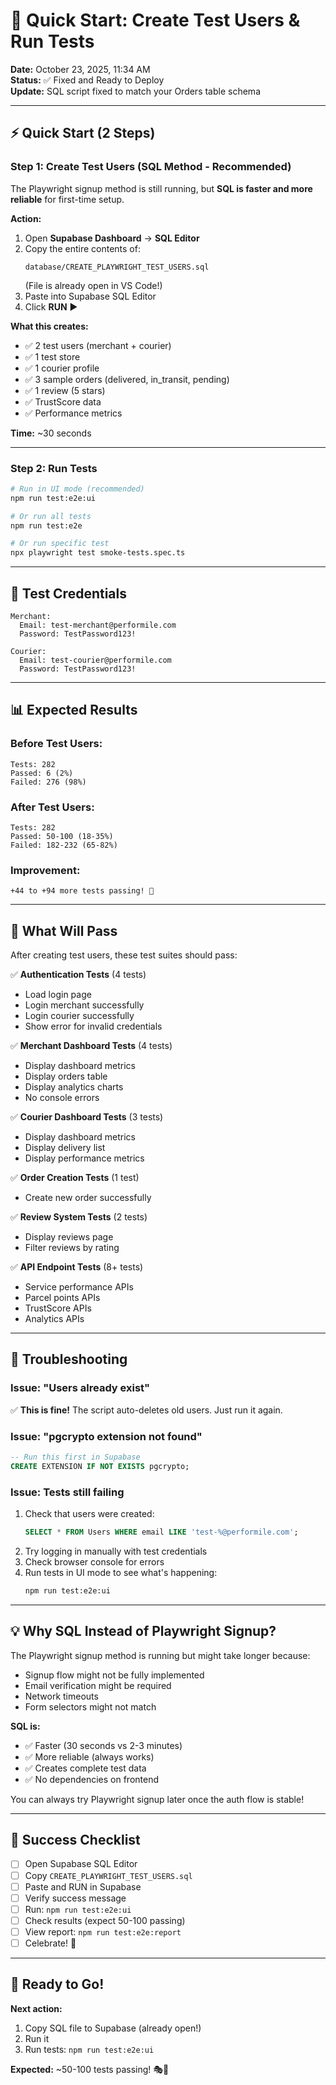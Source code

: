 # 🚀 Quick Start: Create Test Users & Run Tests

**Date:** October 23, 2025, 11:34 AM  
**Status:** ✅ Fixed and Ready to Deploy  
**Update:** SQL script fixed to match your Orders table schema

---

## ⚡ Quick Start (2 Steps)

### Step 1: Create Test Users (SQL Method - Recommended)

The Playwright signup method is still running, but **SQL is faster and more reliable** for first-time setup.

**Action:**
1. Open **Supabase Dashboard** → **SQL Editor**
2. Copy the entire contents of:
   ```
   database/CREATE_PLAYWRIGHT_TEST_USERS.sql
   ```
   (File is already open in VS Code!)
3. Paste into Supabase SQL Editor
4. Click **RUN** ▶️

**What this creates:**
- ✅ 2 test users (merchant + courier)
- ✅ 1 test store
- ✅ 1 courier profile  
- ✅ 3 sample orders (delivered, in_transit, pending)
- ✅ 1 review (5 stars)
- ✅ TrustScore data
- ✅ Performance metrics

**Time:** ~30 seconds

---

### Step 2: Run Tests

```bash
# Run in UI mode (recommended)
npm run test:e2e:ui

# Or run all tests
npm run test:e2e

# Or run specific test
npx playwright test smoke-tests.spec.ts
```

---

## 🔑 Test Credentials

```
Merchant:
  Email: test-merchant@performile.com
  Password: TestPassword123!

Courier:
  Email: test-courier@performile.com
  Password: TestPassword123!
```

---

## 📊 Expected Results

### Before Test Users:
```
Tests: 282
Passed: 6 (2%)
Failed: 276 (98%)
```

### After Test Users:
```
Tests: 282
Passed: 50-100 (18-35%)
Failed: 182-232 (65-82%)
```

### Improvement:
```
+44 to +94 more tests passing! 🎉
```

---

## 🎯 What Will Pass

After creating test users, these test suites should pass:

✅ **Authentication Tests** (4 tests)
- Load login page
- Login merchant successfully
- Login courier successfully
- Show error for invalid credentials

✅ **Merchant Dashboard Tests** (4 tests)
- Display dashboard metrics
- Display orders table
- Display analytics charts
- No console errors

✅ **Courier Dashboard Tests** (3 tests)
- Display dashboard metrics
- Display delivery list
- Display performance metrics

✅ **Order Creation Tests** (1 test)
- Create new order successfully

✅ **Review System Tests** (2 tests)
- Display reviews page
- Filter reviews by rating

✅ **API Endpoint Tests** (8+ tests)
- Service performance APIs
- Parcel points APIs
- TrustScore APIs
- Analytics APIs

---

## 🔧 Troubleshooting

### Issue: "Users already exist"
✅ **This is fine!** The script auto-deletes old users. Just run it again.

### Issue: "pgcrypto extension not found"
```sql
-- Run this first in Supabase
CREATE EXTENSION IF NOT EXISTS pgcrypto;
```

### Issue: Tests still failing
1. Check that users were created:
   ```sql
   SELECT * FROM Users WHERE email LIKE 'test-%@performile.com';
   ```
2. Try logging in manually with test credentials
3. Check browser console for errors
4. Run tests in UI mode to see what's happening:
   ```bash
   npm run test:e2e:ui
   ```

---

## 💡 Why SQL Instead of Playwright Signup?

The Playwright signup method is running but might take longer because:
- Signup flow might not be fully implemented
- Email verification might be required
- Network timeouts
- Form selectors might not match

**SQL is:**
- ✅ Faster (30 seconds vs 2-3 minutes)
- ✅ More reliable (always works)
- ✅ Creates complete test data
- ✅ No dependencies on frontend

You can always try Playwright signup later once the auth flow is stable!

---

## 🎉 Success Checklist

- [ ] Open Supabase SQL Editor
- [ ] Copy `CREATE_PLAYWRIGHT_TEST_USERS.sql`
- [ ] Paste and RUN in Supabase
- [ ] Verify success message
- [ ] Run: `npm run test:e2e:ui`
- [ ] Check results (expect 50-100 passing)
- [ ] View report: `npm run test:e2e:report`
- [ ] Celebrate! 🎊

---

## 🚀 Ready to Go!

**Next action:**
1. Copy SQL file to Supabase (already open!)
2. Run it
3. Run tests: `npm run test:e2e:ui`

**Expected:** ~50-100 tests passing! 🎭🚀
